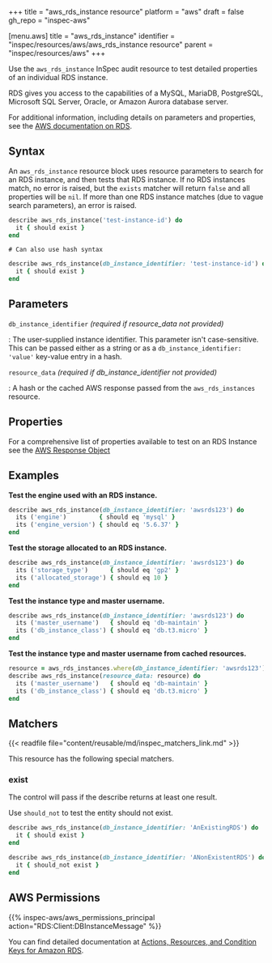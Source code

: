 +++
title = "aws_rds_instance resource"
platform = "aws"
draft = false
gh_repo = "inspec-aws"

[menu.aws]
title = "aws_rds_instance"
identifier = "inspec/resources/aws/aws_rds_instance resource"
parent = "inspec/resources/aws"
+++

Use the `aws_rds_instance` InSpec audit resource to test detailed properties of an individual RDS instance.

RDS gives you access to the capabilities of a MySQL, MariaDB, PostgreSQL, Microsoft SQL Server, Oracle, or Amazon Aurora database server.

For additional information, including details on parameters and properties, see the [AWS documentation on RDS](https://docs.aws.amazon.com/AmazonRDS/latest/UserGuide/CHAP_GettingStarted.html).

## Syntax

An `aws_rds_instance` resource block uses resource parameters to search for an RDS instance, and then tests that RDS instance. If no RDS instances match, no error is raised, but the `exists` matcher will return `false` and all properties will be `nil`. If more than one RDS instance matches (due to vague search parameters), an error is raised.

```ruby
describe aws_rds_instance('test-instance-id') do
  it { should exist }
end
```

    # Can also use hash syntax

```ruby
describe aws_rds_instance(db_instance_identifier: 'test-instance-id') do
  it { should exist }
end
```

## Parameters

`db_instance_identifier` _(required if resource_data not provided)_

: The user-supplied instance identifier. This parameter isn't case-sensitive.
  This can be passed either as a string or as a `db_instance_identifier: 'value'` key-value entry in a hash.

`resource_data` _(required if db_instance_identifier not provided)_

: A hash or the cached AWS response passed from the `aws_rds_instances` resource.

## Properties

For a comprehensive list of properties available to test on an RDS Instance see the [AWS Response Object](https://docs.aws.amazon.com/sdk-for-ruby/v3/api/Aws/RDS/Types/DBInstance.html)

## Examples

**Test the engine used with an RDS instance.**

```ruby
describe aws_rds_instance(db_instance_identifier: 'awsrds123') do
  its ('engine')         { should eq 'mysql' }
  its ('engine_version') { should eq '5.6.37' }
end
```

**Test the storage allocated to an RDS instance.**

```ruby
describe aws_rds_instance(db_instance_identifier: 'awsrds123') do
  its ('storage_type')      { should eq 'gp2' }
  its ('allocated_storage') { should eq 10 }
end
```

**Test the instance type and master username.**

```ruby
describe aws_rds_instance(db_instance_identifier: 'awsrds123') do
  its ('master_username')   { should eq 'db-maintain' }
  its ('db_instance_class') { should eq 'db.t3.micro' }
end
```

**Test the instance type and master username from cached resources.**

```ruby
resource = aws_rds_instances.where(db_instance_identifier: 'awsrds123')
describe aws_rds_instance(resource_data: resource) do
  its ('master_username')   { should eq 'db-maintain' }
  its ('db_instance_class') { should eq 'db.t3.micro' }
end
```

## Matchers

{{< readfile file="content/reusable/md/inspec_matchers_link.md" >}}

This resource has the following special matchers.

### exist

The control will pass if the describe returns at least one result.

Use `should_not` to test the entity should not exist.

```ruby
describe aws_rds_instance(db_instance_identifier: 'AnExistingRDS') do
  it { should exist }
end
```

```ruby
describe aws_rds_instance(db_instance_identifier: 'ANonExistentRDS') do
  it { should_not exist }
end
```

## AWS Permissions

{{% inspec-aws/aws_permissions_principal action="RDS:Client:DBInstanceMessage" %}}

You can find detailed documentation at [Actions, Resources, and Condition Keys for Amazon RDS](https://docs.aws.amazon.com/IAM/latest/UserGuide/list_amazonrds.html).
